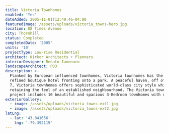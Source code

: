 ```yaml
---
title: Victoria Townhomes
enabled: 'Yes'
dateAdded: 2005-11-01T12:49:46-04:00
featuredImage: /assets/uploads/victoria_towns-hero.jpg
location: 88 Times Avenue
city: Thornhill
status: Completed
completedDate: '2005'
units: '10'
projectType: Low-rise Residential
architect: Kirkor Architects + Planners
interiorDesigner: Renato Iamonaco
landscapeArchitect: PD3
description: >-
  Flanked by European influenced townhomes, Victoria townhomes has the look of a
  refined boutique hotel fronting onto a park. A peaceful haven, off of Highway
  7, Victoria townhomes offers sophisticated world-class city style while
  retaining the feel of an established neighbourhood. The Victoria townhomes
  project includes 10 beautiful and spacious 3-Bedroom townhomes with den.
exteriorGallery:
  - image: /assets/uploads/victoria_towns-ext1.jpg
  - image: /assets/uploads/victoria_towns-ext2.jpg
latLng:
  - lat: '43.841656'
    lng: '-79.392119'
---
```


